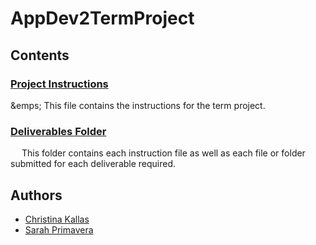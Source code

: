 # AppDev2TermProject
## Contents
### [Project Instructions](TermProject_Instructions.pdf)
&emps; This file contains the instructions for the term project.

### [Deliverables Folder](https://github.com/ChristinaKs/AppDev2TermProject/tree/main/Deliverables) <br>
&emsp; This folder contains each instruction file as well as each file or folder submitted for each deliverable required.

## Authors
- [Christina Kallas](https://github.com/ChristinaKs)
- [Sarah Primavera](https://github.com/sarahprimavera)
